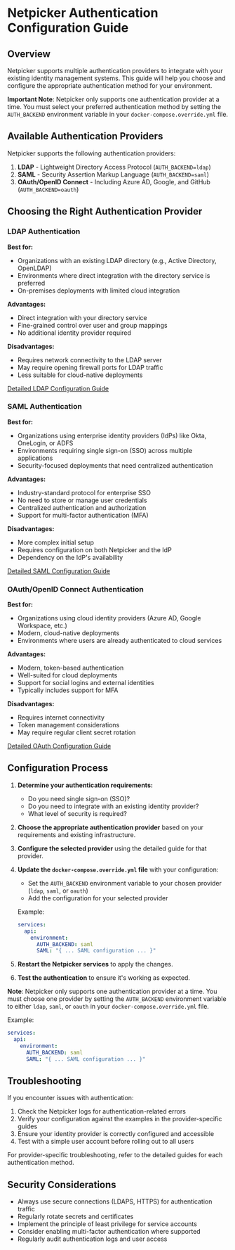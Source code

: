 # Netpicker Authentication Configuration Guide

## Overview

Netpicker supports multiple authentication providers to integrate with your existing identity management systems. This guide will help you choose and configure the appropriate authentication method for your environment.

**Important Note**: Netpicker only supports one authentication provider at a time. You must select your preferred authentication method by setting the `AUTH_BACKEND` environment variable in your `docker-compose.override.yml` file.

## Available Authentication Providers

Netpicker supports the following authentication providers:

1. **LDAP** - Lightweight Directory Access Protocol (`AUTH_BACKEND=ldap`)
2. **SAML** - Security Assertion Markup Language (`AUTH_BACKEND=saml`)
3. **OAuth/OpenID Connect** - Including Azure AD, Google, and GitHub (`AUTH_BACKEND=oauth`)

## Choosing the Right Authentication Provider

### LDAP Authentication

**Best for:**

- Organizations with an existing LDAP directory (e.g., Active Directory, OpenLDAP)
- Environments where direct integration with the directory service is preferred
- On-premises deployments with limited cloud integration

**Advantages:**

- Direct integration with your directory service
- Fine-grained control over user and group mappings
- No additional identity provider required

**Disadvantages:**

- Requires network connectivity to the LDAP server
- May require opening firewall ports for LDAP traffic
- Less suitable for cloud-native deployments

[Detailed LDAP Configuration Guide](./LDAP_README.md)

### SAML Authentication

**Best for:**

- Organizations using enterprise identity providers (IdPs) like Okta, OneLogin, or ADFS
- Environments requiring single sign-on (SSO) across multiple applications
- Security-focused deployments that need centralized authentication

**Advantages:**

- Industry-standard protocol for enterprise SSO
- No need to store or manage user credentials
- Centralized authentication and authorization
- Support for multi-factor authentication (MFA)

**Disadvantages:**

- More complex initial setup
- Requires configuration on both Netpicker and the IdP
- Dependency on the IdP's availability

[Detailed SAML Configuration Guide](./SAML_README.md)

### OAuth/OpenID Connect Authentication

**Best for:**

- Organizations using cloud identity providers (Azure AD, Google Workspace, etc.)
- Modern, cloud-native deployments
- Environments where users are already authenticated to cloud services

**Advantages:**

- Modern, token-based authentication
- Well-suited for cloud deployments
- Support for social logins and external identities
- Typically includes support for MFA

**Disadvantages:**

- Requires internet connectivity
- Token management considerations
- May require regular client secret rotation

[Detailed OAuth Configuration Guide](./OAUTH_README.md)

## Configuration Process

1. **Determine your authentication requirements:**

   - Do you need single sign-on (SSO)?
   - Do you need to integrate with an existing identity provider?
   - What level of security is required?

2. **Choose the appropriate authentication provider** based on your requirements and existing infrastructure.

3. **Configure the selected provider** using the detailed guide for that provider.

4. **Update the `docker-compose.override.yml` file** with your configuration:

   - Set the `AUTH_BACKEND` environment variable to your chosen provider (`ldap`, `saml`, or `oauth`)
   - Add the configuration for your selected provider

   Example:

   ```yaml
   services:
     api:
       environment:
         AUTH_BACKEND: saml
         SAML: "{ ... SAML configuration ... }"
   ```

5. **Restart the Netpicker services** to apply the changes.

6. **Test the authentication** to ensure it's working as expected.

**Note**: Netpicker only supports one authentication provider at a time. You must choose one provider by setting the `AUTH_BACKEND` environment variable to either `ldap`, `saml`, or `oauth` in your `docker-compose.override.yml` file.

Example:

```yaml
services:
  api:
    environment:
      AUTH_BACKEND: saml
      SAML: "{ ... SAML configuration ... }"
```

## Troubleshooting

If you encounter issues with authentication:

1. Check the Netpicker logs for authentication-related errors
2. Verify your configuration against the examples in the provider-specific guides
3. Ensure your identity provider is correctly configured and accessible
4. Test with a simple user account before rolling out to all users

For provider-specific troubleshooting, refer to the detailed guides for each authentication method.

## Security Considerations

- Always use secure connections (LDAPS, HTTPS) for authentication traffic
- Regularly rotate secrets and certificates
- Implement the principle of least privilege for service accounts
- Consider enabling multi-factor authentication where supported
- Regularly audit authentication logs and user access
